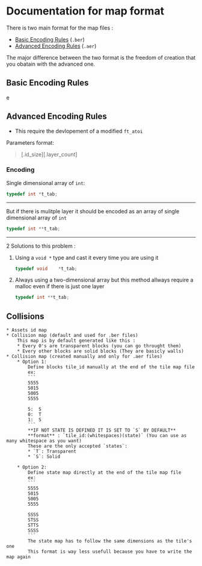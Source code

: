 # Documentation for map format

There is two main format for the map files :
* [Basic Encoding Rules](#basic-encoding-rules) (`.ber`)
* [Advanced Encoding Rules](#advanced-encoding-rules) (`.aer`)

The major difference between the two format is the freedom of creation that you obatain with the advanced one.

## Basic Encoding Rules
e

## Advanced Encoding Rules

* This require the devlopement of a modified `ft_atoi`

Parameters format:
> [.id_size][.layer_count]

### Encoding

Single dimensional array of `int`:
```C
typedef int	*t_tab;
```
---
But if there is mulitple layer it should be encoded as an array of single dimensional array of `int`
```C
typedef int	**t_tab;
```
---
2 Solutions to this problem : 

1.
	Using a `void *` type and cast it every time you are using it
	```C
	typedef void	*t_tab;
	```

2.
	Always using a two-dimensional array but this method allways require a malloc even if there is just one layer
	```C
	typedef int	**t_tab;
	```

## Collisions

	* Assets id map
	* Collision map (default and used for .ber files)
		This map is by default generated like this :
		* Every 0's are transparent blocks (you can go throught them)
		* Every other blocks are solid blocks (They are basicly walls)
	* Collision map (created manually and only for .aer files)
		* Option 1:
			Define blocks tile_id manually at the end of the tile map file
			ex:
			```
			5555
			5015
			5005
			5555

			5:	S
			0:	T
			1:	S
			```
			**IF NOT STATE IS DEFINED IT IS SET TO `S` BY DEFAULT**
			**format** : `tile_id:(whitespaces)(state)` (You can use as many whitespace as you want)
			These are the only accepted `states`:
			* `T`: Transparent
			* `S`: Solid

		* Option 2:
			Define state map directly at the end of the tile map file
			ex:
			```
			5555
			5015
			5005
			5555

			SSSS
			STSS
			STTS
			SSSS
			```
			The state map has to follow the same dimensions as the tile's one
			This format is way less usefull because you have to write the map again
